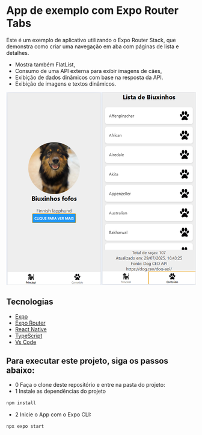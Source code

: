 # App de exemplo com Expo Router Tabs
Este é um exemplo de aplicativo utilizando o Expo Router Stack, que demonstra como criar uma navegação em aba com páginas de lista e detalhes.
- Mostra também FlatList,
- Consumo de uma API externa para exibir imagens de cães,
- Exibição de dados dinâmicos com base na resposta da API.
- Exibição de imagens e textos dinâmicos.

![print](./assets/images/print.png)
## Tecnologias
- [Expo](https://expo.dev/)
- [Expo Router](https://expo.github.io/router/docs/)
- [React Native](https://reactnative.dev/)
- [TypeScript](https://www.typescriptlang.org/)
- [Vs Code](https://code.visualstudio.com/)
## Para executar este projeto, siga os passos abaixo:
- 0 Faça o clone deste repositório e entre na pasta do projeto:
- 1 Instale as dependências do projeto
```bash
npm install
```
- 2 Inicie o App com o Expo CLI:
```bash
npx expo start
```